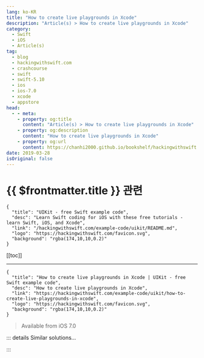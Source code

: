 ```yaml
---
lang: ko-KR
title: "How to create live playgrounds in Xcode"
description: "Article(s) > How to create live playgrounds in Xcode"
category:
  - Swift
  - iOS
  - Article(s)
tag: 
  - blog
  - hackingwithswift.com
  - crashcourse
  - swift
  - swift-5.10
  - ios
  - ios-7.0
  - xcode
  - appstore
head:
  - - meta:
    - property: og:title
      content: "Article(s) > How to create live playgrounds in Xcode"
    - property: og:description
      content: "How to create live playgrounds in Xcode"
    - property: og:url
      content: https://chanhi2000.github.io/bookshelf/hackingwithswift.com/example-code/uikit/how-to-create-live-playgrounds-in-xcode.html
date: 2019-03-28
isOriginal: false
---
```


# {{ $frontmatter.title }} 관련

```component VPCard
{
  "title": "UIKit - free Swift example code",
  "desc": "Learn Swift coding for iOS with these free tutorials - learn Swift, iOS, and Xcode",
  "link": "/hackingwithswift.com/example-code/uikit/README.md",
  "logo": "https://hackingwithswift.com/favicon.svg",
  "background": "rgba(174,10,10,0.2)"
}
```

[[toc]]

---

```component VPCard
{
  "title": "How to create live playgrounds in Xcode | UIKit - free Swift example code",
  "desc": "How to create live playgrounds in Xcode",
  "link": "https://hackingwithswift.com/example-code/uikit/how-to-create-live-playgrounds-in-xcode",
  "logo": "https://hackingwithswift.com/favicon.svg",
  "background": "rgba(174,10,10,0.2)"
}
```

> Available from iOS 7.0

<!-- TODO: 작성 -->

<!--
A reader emailed me to say they had enjoyed my books, and were considering applying for a scholarship to WWDC17. The process for this requires creating a live playground, and they were emailing to ask whether I had any tutorials on the process. 

Well, I don’t. Or at least *didn’t*, because I wrote this one just to help you get started if you’re considering applying for the scholarship as well.

First up, a few general pointers:

1. You need to be 13 years or older, and registered as an Apple developer.
<li>You need to be a student of any age, or a member/graduate from a STEM organization. 
<li>You must submit a Swift playground created by you, and only by you, demonstrating something interesting. I’m providing some example code below to help you start, but your finished submission must be your own work.
<li>Your playground must work entirely offline, and be no larger than 25MB when zipped.
<li>Apple will pay for your lodging in San Jose, your WWDC ticket, and your breakfast and lunch. You’re responsible for getting there and buying dinner.
<li>You can optionally write an essay (maximum 500 words) describing “how you've considered sharing your coding knowledge and enthusiasm for computer science with others” - but let’s face it, that’s basically required if you’re serious.

Before we dive into the code, there’s one last thing: I’m not the judge of the WWDC scholarship program, and I don’t even who the judges are, but if I *were* a judge I’d actively be looking for people from under-represented groups. Previous years have seen Apple specifically call out groups such as App Camp for Girls, Black Girls Code, Girl Develop It, and more.

OK, enough chat: let’s look at how to build a live playground using Xcode 10 and Swift 4.

Start by launching Xcode, then choosing “Get started with a playground”. Choose an iOS blank template then name it whatever you please.

By default, Playgrounds look like you’ll see below - big and empty. 

<img class="hws" src="/img/hws/example-code-294-1.png" alt="">

Before we write any code, you need to enable the assistant editor by pressing Alt+<kbd>Cmd</kbd>+Return, or clicking the small overlapping circles button near the top-right of your Xcode window. This splits your screen so that you have code on the left, and a live preview of your results on the right.

Right now we don’t have anything to preview, so Xcode should look like the below:

<img class="hws" src="/img/hws/example-code-294-2.png" alt="">

Tip: If your assistant editor is configured to appear below your code, you might find it easier to switch to a vertical layout for previewing reasons. Go to the View menu and choose Assistant Editor > Assistant Editors On Right.

The first thing we’re going to do is set up a simple table view so we can see something useful in the assistant editor.

Delete all the existing code line in the playground, and replace it with this:

```swift
import PlaygroundSupport
import UIKit

class WWDCMasterViewController: UITableViewController {
}
```

The first import is new, and gives us access to live playground previewing. It then creates a new class called `WWDCMasterViewController` based on `UITableViewController`. It won’t do much just yet, but that’s OK - we’re just making sure everything works.

After that class, we need to write some simple code to create and present our custom view controller. To make things a little more interesting, we’ll wrap it inside a navigation controller so we can push and pop a detail view later on. Add this code now:

```swift
let master = WWDCMasterViewController()
let nav = UINavigationController(rootViewController: master)
```

The last thing to do is connect that `nav` constant to the playground’s live view. We already imported the PlaygroundSupport framework, so that’s just one line of code:

```swift
PlaygroundPage.current.liveView = nav
```

All being well, Xcode will build and run that playground and show something inside the assistant editor: a large, empty table view.

<img class="hws" src="/img/hws/example-code-294-3.png" alt="">

There *is* a navigation bar at the top of the table view, but you can’t see it because it has the same color as the playground’s background.

So, let’s start by making the navigation bar a little more obvious - add this code to `WWDCMasterViewController`:

```swift
override func viewDidLoad() {
    title = "Reasons I should attend WWDC"
}
```

<img class="hws" src="/img/hws/example-code-294-4.png" alt="">

The navigation bar should now be visible, but of course the table view itself is still empty. To fix that, we need to think up some great reasons for you to attend WWDC. I’m sure you can think of a few (and perhaps you’ll even mention a few in your scholarship application!), but I’m going to give you a few to get you started.

We’re going to store all these reasons in a property of `WWDCMasterViewController`, so we can reference them in the table view. So, add this property to our class now:

```swift
var reasons = ["the labs are great", "the sessions teach new things", "the people are awesome", "the keynote rocks", "I must hug Joe Groff"]
```

We want our table view to show one of those reasons in each of its rows, so we can tell it to load as many rows as we have reasons. This is done by implementing the `numberOfRowsInSection` method, making it return `reasons.count`, like this:

```swift
override func tableView(_ tableView: UITableView, numberOfRowsInSection section: Int) -> Int {
    return reasons.count
}
```

When that code runs, you’ll probably get a large black screen in the assistant editor, along with lots of errors in the debug area. That’s OK: it’s just because we’ve told iOS we want lots of rows, but *haven’t* told iOS what’s *in* those rows.

To fix this problem, we need to implement the `cellForRowAt` method so that it grabs a reusable table view cell (or creates one if it doesn’t already exist), and configures it to show our Incredibly Awesome Reason for Attending WWDC.

Here’s the first part of the method - add this to the `WWDCMasterViewController` class:

```swift
override func tableView(_ tableView: UITableView, cellForRowAt indexPath: IndexPath) -> UITableViewCell {
    // attempt to dequeue a cell
    var cell: UITableViewCell!
    cell = tableView.dequeueReusableCell(withIdentifier: "Cell")

    if cell == nil {
        // none to dequeue - make a new one
        cell = UITableViewCell(style: .subtitle, reuseIdentifier: "Cell")
        cell?.accessoryType = .disclosureIndicator
    }

    // configure cell here

    return cell
}
```

That creates cells by hand because I’ve made it specifically request the `.subtitle` cell style to make things look a little more interesting.

That should fix our problem, and when the code runs now you ought to see five small disclosure arrows along the right edge of your table view. There’s no other content in there, but you can try clicking one of those five rows to see it highlight gray.

<img class="hws" src="/img/hws/example-code-294-5.png" alt="">

The next step is to list all our Totally Unbeatable Reasons for Attending WWDC, which is just a matter of pulling one item out of the table and drawing it inside the table view cell. Add this code where the `// configure cell here` comment is:

```swift
let reason = reasons[indexPath.row]
cell.detailTextLabel?.text = "I want to attend because \(reason)"
cell.textLabel?.text = "Reason #\(indexPath.row + 1)"
```

<img class="hws" src="/img/hws/example-code-294-6.png" alt="">

That’s our first view controller finished, but of course this is a *live* view so what we want to do is interact with the app at least a little. To demonstrate that, we’re going to create a second view controller that gets pushed on-screen from the first, and will show whichever Absolutely Foolproof Reason for attending WWDC was selected.

Start by adding this class directly after the existing `WWDCMasterViewController` class:

```swift
class WWDCDetailViewController: UIViewController {
    var message = ""
}
```

With that in place, you can present a second view controller by implementing the `didSelectRowAt` method in `WWDCMasterViewController`, like this:

```swift
override func tableView(_ tableView: UITableView, didSelectRowAt indexPath: IndexPath) {
    guard let text = tableView.cellForRow(at: indexPath)?.detailTextLabel?.text else { return }

    let detail = WWDCDetailViewController()
    detail.message = text
    navigationController?.pushViewController(detail, animated: true)
}
```

That pulls out the text from the cell that was tapped, creates a new detailed view controller, sets its `message` property to the cell text, then pushes it onto the navigation controller stack.

If you give it a try, you’ll see this sort of works, but looks wrong: a black screen is pushed onto the navigation controller, and the previous view controller doesn’t animate away correctly.

<img class="hws" src="/img/hws/example-code-294-7.gif" alt="">

To fix this, we need to tell `WWDCDetailViewController` how to load its view by adding a `loadView` method. This doesn’t need to do much: we’ll create an empty `UIView` with a white background color, and set a default title so there’s something in the navigation bar.

To make that work, add this code to the `WWDCDetailViewController` class now:

```swift
override func loadView() {
    title = "Please let me go!"
    view = UIView()
    view.backgroundColor = UIColor.white
}
```

When you try tapping a table cell now, the animation should look much better.

<img class="hws" src="/img/hws/example-code-294-8.gif" alt="">

The final step is to do something interesting with the detail view controller. We already set its `message` property, so let’s make that text display.

There are a number of ways you could do this, but Apple specifically calls out “technical accomplishment” and “creativity of ideas” in its scholarship details. Clearly I’m not going to do this for you (not least because it would disqualify you from entering!) but at the same time it would be rather dull of me just to show some fixed text in this demonstration.

So, while you’re here let’s learn something new: UIKit dynamics. This lets you attach physical properties to your UIKit views to make them move a little more naturally on the screen. 

To finish our detail view controller, we’re going to split the message up into individual words, make each word into a `UILabel`, then make those labels fall down our view using a gravity effect. Trust me: it’s easier than you think.

First, you need to add a property to `WWDCDetailViewController` that will store a reference to our `UIDynamicAnimator` object. This is what tracks our dynamic effects (“fall down with gravity”, “bounce off other things”) over time.

Add this property now:

```swift
var animator: UIDynamicAnimator?
```

Now for the fun part. When our view has finished loading fully and sized itself, we’re going to do the following:

1. Split our `message` property up into words.
<li>Create a new `UILabel` array, starting empty.
<li>Go over every word in our message, and convert it to a `UILabel` with a nice and large font.
<li>Position the word labels one above the other, in the horizontal center of the screen.
<li>Create a `UIGravityBehavior` object that’s attached to all our labels, and add that to our `animator` property.
<li>Create a `UICollisionBehavior` object that’s also attached to all our labels, and add that to our `animator` property as well.
<li>Make the collision behavior use view bounds as boundaries - i.e., make sure our views stay on the screen.

The easiest place to put this code is inside the `viewDidLayoutSubviews()` method, because at that point our main `UIView` will have its `frame` value set correctly.

So, to finish up you need to add one more method to `WWDCDetailViewController` - I’ve made the comments match my numbers above:

```swift
override func viewDidLayoutSubviews() {
    guard animator == nil else { return }

    // 1: split the message up into words
    let words = message.components(separatedBy: " ")

    // 2: create an empty array of labels
    var labels = [UILabel]()

    // 3: convert each word into a label
    for (index, word) in words.enumerated() {
        let label = UILabel()
        label.font = UIFont.preferredFont(forTextStyle: .title1)

        // 4: position the labels one above the other
        label.center = CGPoint(x: view.frame.midX, y: 50 + CGFloat(30 * index))
        label.text = word
        label.sizeToFit()
        view.addSubview(label)

        labels.append(label)
    }

    // 5: create a gravity behaviour for our labels
    let gravity = UIGravityBehavior(items: labels)
    animator = UIDynamicAnimator(referenceView: view)
    animator?.addBehavior(gravity)

    // 6: create a collision behavior for our labels
    let collisions = UICollisionBehavior(items: labels)

    // 7: give some boundaries for the collisions
    collisions.translatesReferenceBoundsIntoBoundary = true
    animator?.addBehavior(collisions)
}
```

Note: I added a `guard` statement in there so the method is run only once.

When you run the code now, you should be able to tap a row to see the words fall down and bounce around in the detail view controller - what’s not to like?

<img class="hws" src="/img/hws/example-code-294-9.gif" alt="">

So, at this point you have a table view, a navigation controller, a detail view being presented with animation, plus some UIKit dynamics - more than enough, I hope, to at least get you out of first gear when it comes to applying for a WWDC scholarship.

As a reminder, Apple really does want to see some sort of technical accomplishment and creativity - you’ve seen how to create an interactive live view here, but you should aim significantly higher. Don’t be afraid to use SpriteKit. Add your own images and audio (within the 25MB limit!). Try to make something delightful, no matter how small.

Good luck!

-->

::: details Similar solutions…

<!--
/example-code/games/how-to-create-a-spritekit-texture-atlas-in-xcode">How to create a SpriteKit texture atlas in Xcode 
/example-code/xcode/how-to-load-assets-from-xcode-asset-catalogs">How to load assets from Xcode asset catalogs 
/example-code/xcode/how-to-create-exception-breakpoints-in-xcode">How to create exception breakpoints in Xcode 
/example-code/xcode/how-to-debug-view-layouts-in-xcode">How to debug view layouts in Xcode 
/example-code/xcode/how-to-make-xcode-play-sounds-while-debugging">How to make Xcode play sounds while debugging</a>
-->

:::

